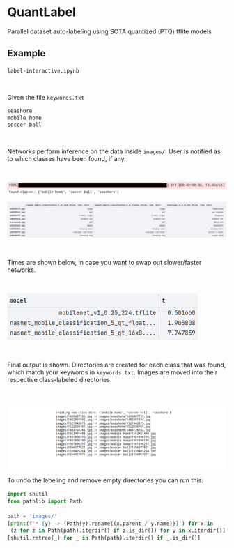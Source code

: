 # QuantLabel

Parallel dataset auto-labeling using SOTA quantized (PTQ) tflite models

## Example

`label-interactive.ipynb`

<br>

Given the file `keywords.txt`

```
seashore
mobile home
soccer ball
```

<br>


Networks perform inference on the data inside `images/`. User is notified as to which classes have been found, if any.

<br>


![](resources/found_images.png)

![](resources/df.png)

<br>


Times are shown below, in case you want to swap out slower/faster networks.

<br>


![](resources/times.png)

<br>


Final output is shown. Directories are created for each class that was found, which match your keywords
in `keywords.txt`. Images are moved into their respective class-labeled directories.

<br>

![](resources/output.png)

To undo the labeling and remove empty directories you can run this:

```python
import shutil
from pathlib import Path

path = 'images/'
[print(f'* {y} -> {Path(y).rename((x.parent / y.name))}') for x in
 (z for z in Path(path).iterdir() if z.is_dir()) for y in x.iterdir()]
[shutil.rmtree(_) for _ in Path(path).iterdir() if _.is_dir()]
```

